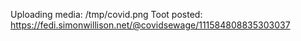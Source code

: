 Uploading media: /tmp/covid.png
Toot posted: https://fedi.simonwillison.net/@covidsewage/111584808835303037

